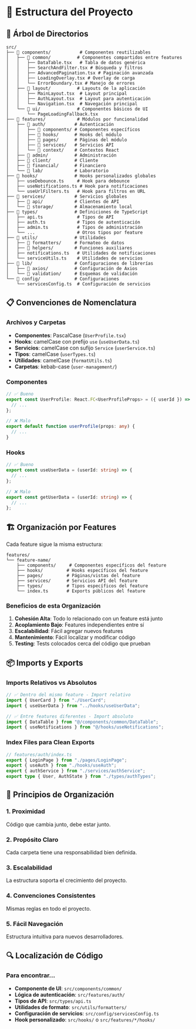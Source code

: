 # 📁 Estructura del Proyecto

## 🌳 Árbol de Directorios

```
src/
├── 📁 components/           # Componentes reutilizables
│   ├── 📁 common/          # Componentes compartidos entre features
│   │   ├── DataTable.tsx   # Tabla de datos genérica
│   │   ├── SearchAndFilter.tsx # Búsqueda y filtros
│   │   ├── AdvancedPagination.tsx # Paginación avanzada
│   │   ├── LoadingOverlay.tsx # Overlay de carga
│   │   └── ErrorBoundary.tsx # Manejo de errores
│   ├── 📁 layout/          # Layouts de la aplicación
│   │   ├── MainLayout.tsx  # Layout principal
│   │   ├── AuthLayout.tsx  # Layout para autenticación
│   │   └── Navigation.tsx  # Navegación principal
│   └── 📁 ui/              # Componentes básicos de UI
│       └── PageLoadingFallback.tsx
├── 📁 features/            # Módulos por funcionalidad
│   ├── 📁 auth/           # Autenticación
│   │   ├── 📁 components/ # Componentes específicos
│   │   ├── 📁 hooks/      # Hooks del módulo
│   │   ├── 📁 pages/      # Páginas del módulo
│   │   ├── 📁 services/   # Servicios API
│   │   └── 📁 context/    # Contextos React
│   ├── 📁 admin/          # Administración
│   ├── 📁 client/         # Cliente
│   ├── 📁 financial/      # Financiero
│   └── 📁 lab/            # Laboratorio
├── 📁 hooks/              # Hooks personalizados globales
│   ├── useDebounce.ts     # Hook para debounce
│   ├── useNotifications.ts # Hook para notificaciones
│   └── useUrlFilters.ts   # Hook para filtros en URL
├── 📁 services/           # Servicios globales
│   ├── 📁 api/            # Clientes de API
│   └── 📁 storage/        # Almacenamiento local
├── 📁 types/              # Definiciones de TypeScript
│   ├── api.ts             # Tipos de API
│   ├── auth.ts            # Tipos de autenticación
│   ├── admin.ts           # Tipos de administración
│   └── ...                # Otros tipos por feature
├── 📁 utils/              # Utilidades
│   ├── 📁 formatters/     # Formateo de datos
│   ├── 📁 helpers/        # Funciones auxiliares
│   ├── notifications.ts   # Utilidades de notificaciones
│   └── serviceUtils.ts    # Utilidades de servicios
├── 📁 lib/                # Configuraciones de librerías
│   ├── 📁 axios/          # Configuración de Axios
│   └── 📁 validation/     # Esquemas de validación
└── 📁 config/             # Configuraciones
    └── servicesConfig.ts  # Configuración de servicios
```

## 📋 Convenciones de Nomenclatura

### Archivos y Carpetas

- **Componentes**: PascalCase (`UserProfile.tsx`)
- **Hooks**: camelCase con prefijo `use` (`useUserData.ts`)
- **Servicios**: camelCase con sufijo `Service` (`userService.ts`)
- **Tipos**: camelCase (`userTypes.ts`)
- **Utilidades**: camelCase (`formatUtils.ts`)
- **Carpetas**: kebab-case (`user-management/`)

### Componentes

```typescript
// ✅ Bueno
export const UserProfile: React.FC<UserProfileProps> = ({ userId }) => {
  // ...
};

// ❌ Malo
export default function userProfile(props: any) {
  // ...
}
```

### Hooks

```typescript
// ✅ Bueno
export const useUserData = (userId: string) => {
  // ...
};

// ❌ Malo
export const getUserData = (userId: string) => {
  // ...
};
```

## 🏗️ Organización por Features

Cada feature sigue la misma estructura:

```
features/
└── feature-name/
    ├── components/     # Componentes específicos del feature
    ├── hooks/         # Hooks específicos del feature
    ├── pages/         # Páginas/vistas del feature
    ├── services/      # Servicios API del feature
    ├── types/         # Tipos específicos del feature
    └── index.ts       # Exports públicos del feature
```

### Beneficios de esta Organización

1. **Cohesión Alta**: Todo lo relacionado con un feature está junto
2. **Acoplamiento Bajo**: Features independientes entre sí
3. **Escalabilidad**: Fácil agregar nuevos features
4. **Mantenimiento**: Fácil localizar y modificar código
5. **Testing**: Tests colocados cerca del código que prueban

## 📦 Imports y Exports

### Imports Relativos vs Absolutos

```typescript
// ✅ Dentro del mismo feature - Import relativo
import { UserCard } from "./UserCard";
import { useUserData } from "../hooks/useUserData";

// ✅ Entre features diferentes - Import absoluto
import { DataTable } from "@/components/common/DataTable";
import { useNotifications } from "@/hooks/useNotifications";
```

### Index Files para Clean Exports

```typescript
// features/auth/index.ts
export { LoginPage } from "./pages/LoginPage";
export { useAuth } from "./hooks/useAuth";
export { authService } from "./services/authService";
export type { User, AuthState } from "./types/authTypes";
```

## 🎯 Principios de Organización

### 1. **Proximidad**

Código que cambia junto, debe estar junto.

### 2. **Propósito Claro**

Cada carpeta tiene una responsabilidad bien definida.

### 3. **Escalabilidad**

La estructura soporta el crecimiento del proyecto.

### 4. **Convenciones Consistentes**

Mismas reglas en todo el proyecto.

### 5. **Fácil Navegación**

Estructura intuitiva para nuevos desarrolladores.

## 🔍 Localización de Código

### Para encontrar...

- **Componente de UI**: `src/components/common/`
- **Lógica de autenticación**: `src/features/auth/`
- **Tipos de API**: `src/types/api.ts`
- **Utilidades de formato**: `src/utils/formatters/`
- **Configuración de servicios**: `src/config/servicesConfig.ts`
- **Hook personalizado**: `src/hooks/` o `src/features/*/hooks/`

